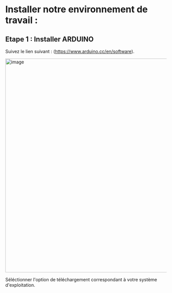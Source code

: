 # Installer notre environnement de travail :

## Etape 1 : Installer ARDUINO

Suivez le lien suivant : (https://www.arduino.cc/en/software).

<img width="669" alt="image" src="https://github.com/user-attachments/assets/dc10a6e9-85b1-415c-9260-344c6a630875" />

Séléctionner l'option de téléchargement correspondant à votre système d'exploitation.

